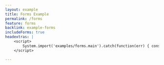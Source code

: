```yaml
---
layout: example
title: Forms Example
permalink: /forms
feature: forms
backlink: example-forms
includeForms: true
headextras: | 
    <script>
        System.import('examples/forms.main').catch(function(err) { console.error(err); });
    </script>

---
```

